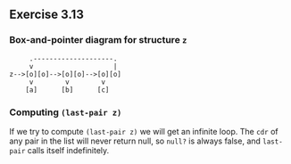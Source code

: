 ## Exercise 3.13

### Box-and-pointer diagram for structure `z`

```
     .--------------------.
     v                    |
z-->[o][o]-->[o][o]-->[o][o]
     v        v        v
    [a]      [b]      [c]
```

### Computing `(last-pair z)`

If we try to compute `(last-pair z)` we will get an infinite loop. The `cdr` of any pair in the list will never return null, so `null?` is always false, and `last-pair` calls itself indefinitely.